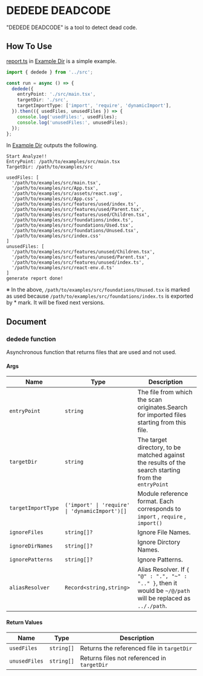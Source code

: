 # DEDEDE DEADCODE

"DEDEDE DEADCODE" is a tool to detect dead code.

## How To Use

[report.ts](./examples/report.ts) in [Example Dir](./examples/) is a simple example.

```ts
import { dedede } from '../src';

const run = async () => {
  dedede({
    entryPoint: './src/main.tsx',
    targetDir: './src',
    targetImportType: ['import', 'require', 'dynamicImport'],
  }).then(({ usedFiles, unusedFiles }) => {
    console.log('usedFiles:', usedFiles);
    console.log('unusedFiles:', unusedFiles);
  });
};
```

In [Example Dir](./examples/) outputs the following.

```shell
Start Analyze!!
EntryPoint: /path/to/examples/src/main.tsx
TargetDir: /path/to/examples/src

usedFiles: [
  '/path/to/examples/src/main.tsx',
  '/path/to/examples/src/App.tsx',
  '/path/to/examples/src/assets/react.svg',
  '/path/to/examples/src/App.css',
  '/path/to/examples/src/features/used/index.ts',
  '/path/to/examples/src/features/used/Parent.tsx',
  '/path/to/examples/src/features/used/Children.tsx',
  '/path/to/examples/src/foundations/index.ts',
  '/path/to/examples/src/foundations/Used.tsx',
  '/path/to/examples/src/foundations/Unused.tsx',
  '/path/to/examples/src/index.css'
]
unusedFiles: [
  '/path/to/examples/src/features/unused/Children.tsx',
  '/path/to/examples/src/features/unused/Parent.tsx',
  '/path/to/examples/src/features/unused/index.ts',
  '/path/to/examples/src/react-env.d.ts'
]
generate report done!
```

※ In the above, `/path/to/examples/src/foundations/Unused.tsx` is marked as used because `/path/to/examples/src/foundations/index.ts` is exported by \* mark. It will be fixed next versions.

## Document

### dedede function

Asynchronous function that returns files that are used and not used.

#### Args

| Name               | Type                                           | Description                                                                                                  |
| ------------------ | ---------------------------------------------- | ------------------------------------------------------------------------------------------------------------ |
| `entryPoint`       | `string`                                       | The file from which the scan originates.Search for imported files starting from this file.                   |
| `targetDir`        | `string`                                       | The target directory, to be matched against the results of the search starting from the `entryPoint`         |
| `targetImportType` | `('import' \| 'require' \| 'dynamicImport')[]` | Module reference format. Each corresponds to `import` , `require` , `import()`                               |
| `ignoreFiles`      | `string[]?`                                    | Ignore File Names.                                                                                           |
| `ignoreDirNames`   | `string[]?`                                    | Ignore Dirctory Names.                                                                                       |
| `ignorePatterns`   | `string[]?`                                    | Ignore Patterns.                                                                                             |
| `aliasResolver`    | `Record<string,string>`                        | Alias Resolver. If `{ "@" : ".", "~" : ".." }`, then it would be `~/@/path` will be replaced as `.././path`. |

#### Return Values

| Name          | Type       | Description                                 |
| ------------- | ---------- | ------------------------------------------- |
| `usedFiles`   | `string[]` | Returns the referenced file in `targetDir`  |
| `unusedFiles` | `string[]` | Returns files not referenced in `targetDir` |
